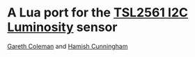 A Lua port for the [TSL2561 I2C Luminosity](lux/) sensor
===

[Gareth Coleman](http://l0l.org.uk/)
and
[Hamish Cunningham](https://hamish.gate.ac.uk/)

